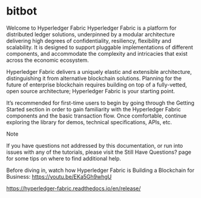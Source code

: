 # bitbot
Welcome to Hyperledger Fabric
Hyperledger Fabric is a platform for distributed ledger solutions, underpinned by a modular architecture delivering high degrees of confidentiality, resiliency, flexibility and scalability. It is designed to support pluggable implementations of different components, and accommodate the complexity and intricacies that exist across the economic ecosystem.

Hyperledger Fabric delivers a uniquely elastic and extensible architecture, distinguishing it from alternative blockchain solutions. Planning for the future of enterprise blockchain requires building on top of a fully-vetted, open source architecture; Hyperledger Fabric is your starting point.

It’s recommended for first-time users to begin by going through the Getting Started section in order to gain familiarity with the Hyperledger Fabric components and the basic transaction flow. Once comfortable, continue exploring the library for demos, technical specifications, APIs, etc.

Note

If you have questions not addressed by this documentation, or run into issues with any of the tutorials, please visit the Still Have Questions? page for some tips on where to find additional help.

Before diving in, watch how Hyperledger Fabric is Building a Blockchain for Business:
https://youtu.be/EKa5Gh9whgU

https://hyperledger-fabric.readthedocs.io/en/release/
